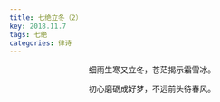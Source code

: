 ```yaml
---
title: 七绝立冬（2）
key: 2018.11.7
tags: 七绝
categories: 律诗
---
```


<p align="center">细雨生寒又立冬，苍茫揭示霜雪冰。
</p>
<p align="center">初心磨砺成好梦，不远前头待春风。
</p>
